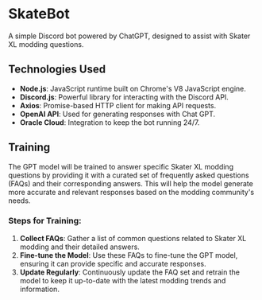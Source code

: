 # SkateBot

A simple Discord bot powered by ChatGPT, designed to assist with Skater XL modding questions.

## Technologies Used

- **Node.js**: JavaScript runtime built on Chrome's V8 JavaScript engine.
- **Discord.js**: Powerful library for interacting with the Discord API.
- **Axios**: Promise-based HTTP client for making API requests.
- **OpenAI API**: Used for generating responses with Chat GPT.
- **Oracle Cloud**: Integration to keep the bot running 24/7.

## Training

The GPT model will be trained to answer specific Skater XL modding questions by providing it with a curated set of frequently asked questions (FAQs) and their corresponding answers. This will help the model generate more accurate and relevant responses based on the modding community's needs.

### Steps for Training:

1. **Collect FAQs**: Gather a list of common questions related to Skater XL modding and their detailed answers.
2. **Fine-tune the Model**: Use these FAQs to fine-tune the GPT model, ensuring it can provide specific and accurate responses.
3. **Update Regularly**: Continuously update the FAQ set and retrain the model to keep it up-to-date with the latest modding trends and information.
